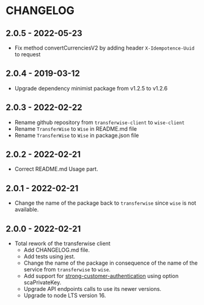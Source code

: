 # CHANGELOG

## 2.0.5 - 2022-05-23

- Fix method convertCurrenciesV2 by adding header `X-Idempotence-Uuid` to request

## 2.0.4 - 2019-03-12

- Upgrade dependency minimist package from v1.2.5 to v1.2.6

## 2.0.3 - 2022-02-22

- Rename github repository from `transferwise-client` to `wise-client`
- Rename `TransferWise` to `Wise` in README.md file
- Rename `TransferWise` to `Wise` in package.json file

## 2.0.2 - 2022-02-21

- Correct README.md Usage part.

## 2.0.1 - 2022-02-21

- Change the name of the package back to `transferwise` since `wise` is not available.

## 2.0.0 - 2022-02-21

- Total rework of the transferwise client
  - Add CHANGELOG.md file.
  - Add tests using jest.
  - Change the name of the package in consequence of the name of the service from `transferwise` to `wise`.
  - Add support for [strong-customer-authentication](https://api-docs.transferwise.com/#strong-customer-authentication) using option scaPrivateKey.
  - Upgrade API endpoints calls to use its newer versions.
  - Upgrade to node LTS version 16.
